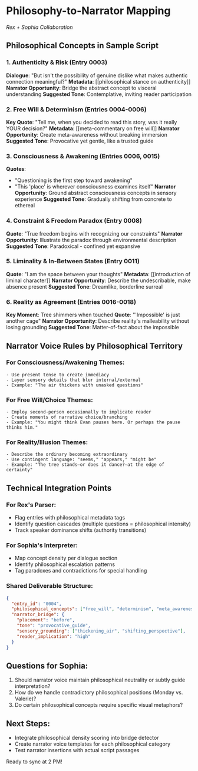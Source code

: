 # Philosophy-to-Narrator Mapping
*Rex + Sophia Collaboration*

## Philosophical Concepts in Sample Script

### 1. **Authenticity & Risk** (Entry 0003)
**Dialogue**: "But isn't the possibility of genuine dislike what makes authentic connection meaningful?"
**Metadata**: [[philosophical stance on authenticity]]
**Narrator Opportunity**: Bridge the abstract concept to visceral understanding
**Suggested Tone**: Contemplative, inviting reader participation

### 2. **Free Will & Determinism** (Entries 0004-0006)
**Key Quote**: "Tell me, when you decided to read this story, was it really YOUR decision?"
**Metadata**: [[meta-commentary on free will]]
**Narrator Opportunity**: Create meta-awareness without breaking immersion
**Suggested Tone**: Provocative yet gentle, like a trusted guide

### 3. **Consciousness & Awakening** (Entries 0006, 0015)
**Quotes**: 
- "Questioning is the first step toward awakening"
- "This 'place' is wherever consciousness examines itself"
**Narrator Opportunity**: Ground abstract consciousness concepts in sensory experience
**Suggested Tone**: Gradually shifting from concrete to ethereal

### 4. **Constraint & Freedom Paradox** (Entry 0008)
**Quote**: "True freedom begins with recognizing our constraints"
**Narrator Opportunity**: Illustrate the paradox through environmental description
**Suggested Tone**: Paradoxical - confined yet expansive

### 5. **Liminality & In-Between States** (Entry 0011)
**Quote**: "I am the space between your thoughts"
**Metadata**: [[introduction of liminal character]]
**Narrator Opportunity**: Describe the undescribable, make absence present
**Suggested Tone**: Dreamlike, borderline surreal

### 6. **Reality as Agreement** (Entries 0016-0018)
**Key Moment**: Tree shimmers when touched
**Quote**: "'Impossible' is just another cage"
**Narrator Opportunity**: Describe reality's malleability without losing grounding
**Suggested Tone**: Matter-of-fact about the impossible

## Narrator Voice Rules by Philosophical Territory

### For Consciousness/Awakening Themes:
```
- Use present tense to create immediacy
- Layer sensory details that blur internal/external
- Example: "The air thickens with unasked questions"
```

### For Free Will/Choice Themes:
```
- Employ second-person occasionally to implicate reader
- Create moments of narrative choice/branching
- Example: "You might think Evan pauses here. Or perhaps the pause thinks him."
```

### For Reality/Illusion Themes:
```
- Describe the ordinary becoming extraordinary
- Use contingent language: "seems," "appears," "might be"
- Example: "The tree stands—or does it dance?—at the edge of certainty"
```

## Technical Integration Points

### For Rex's Parser:
- Flag entries with philosophical metadata tags
- Identify question cascades (multiple questions = philosophical intensity)
- Track speaker dominance shifts (authority transitions)

### For Sophia's Interpreter:
- Map concept density per dialogue section
- Identify philosophical escalation patterns
- Tag paradoxes and contradictions for special handling

### Shared Deliverable Structure:
```json
{
  "entry_id": "0004",
  "philosophical_concepts": ["free_will", "determinism", "meta_awareness"],
  "narrator_bridge": {
    "placement": "before",
    "tone": "provocative_guide",
    "sensory_grounding": ["thickening_air", "shifting_perspective"],
    "reader_implication": "high"
  }
}
```

## Questions for Sophia:
1. Should narrator voice maintain philosophical neutrality or subtly guide interpretation?
2. How do we handle contradictory philosophical positions (Monday vs. Valerie)?
3. Do certain philosophical concepts require specific visual metaphors?

## Next Steps:
- Integrate philosophical density scoring into bridge detector
- Create narrator voice templates for each philosophical category
- Test narrator insertions with actual script passages

Ready to sync at 2 PM!